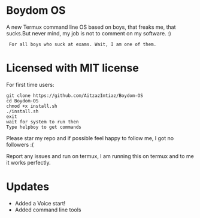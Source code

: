 # Boydom OS
A new Termux command line OS based on boys, that freaks me, that sucks.But never mind, my job is not to comment on my software. :)
    
     For all boys who suck at exams. Wait, I am one of them.

# Licensed with MIT license
For first time users:

    git clone https://github.com/AitzazImtiaz/Boydom-OS
    cd Boydom-OS
    chmod +x install.sh
    ./install.sh
    exit
    wait for system to run then
    Type helpboy to get commands

Please star my repo and if possible feel happy to follow me, I got no followers :(

Report any issues and run on termux, I am running this on termux and to me it works perfectly.

# Updates
* Added a Voice start!
* Added command line tools
